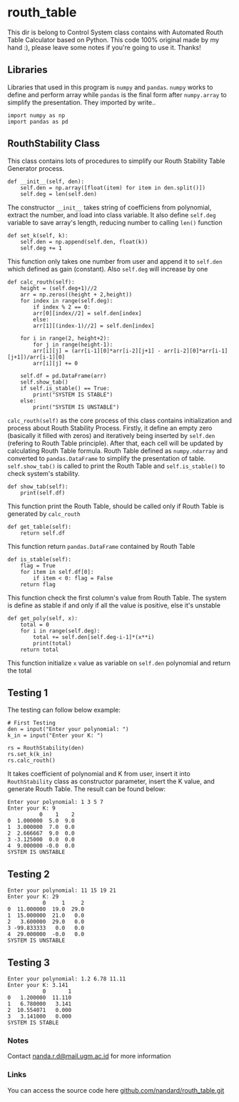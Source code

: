 # routh_table
This dir is belong to Control System class contains with Automated Routh Table Calculator based on Python. This code 100% original made by my hand :), please leave some notes if you're going to use it. Thanks!

## Libraries
Libraries that used in this program is ```numpy``` and ```pandas```. ```numpy``` works to define and perform array while ```pandas``` is the final form after ```numpy.array``` to simplify the presentation. They imported by write..
```
import numpy as np
import pandas as pd
```

## RouthStability Class
This class contains lots of procedures to simplify our Routh Stability Table Generator process. 
```
def __init__(self, den):
    self.den = np.array([float(item) for item in den.split()])
    self.deg = len(self.den)
```
The constructor ```__init__``` takes string of coefficiens from polynomial, extract the number, and load into class variable. It also define ```self.deg``` variable to save array's length, reducing number to calling ```len()``` function

```
def set_k(self, k):
    self.den = np.append(self.den, float(k))
    self.deg += 1
```
This function only takes one number from user and append it to ```self.den``` which defined as gain (constant). Also ```self.deg``` will increase by one

```
def calc_routh(self):
    height = (self.deg+1)//2
    arr = np.zeros((height + 2,height))
    for index in range(self.deg):
        if index % 2 == 0:
        arr[0][index//2] = self.den[index]
        else:
        arr[1][(index-1)//2] = self.den[index]

    for i in range(2, height+2):
        for j in range(height-1):
        arr[i][j] = (arr[i-1][0]*arr[i-2][j+1] - arr[i-2][0]*arr[i-1][j+1])/arr[i-1][0]
        arr[i][j] += 0

    self.df = pd.DataFrame(arr)
    self.show_tab()
    if self.is_stable() == True:
        print("SYSTEM IS STABLE")
    else:
        print("SYSTEM IS UNSTABLE")
```
```calc_routh(self)``` as the core process of this class contains initialization and process about Routh Stability Process. Firstly, it define an empty zero (basically it filled with zeros) and iteratively being inserted by ```self.den``` (refering to Routh Table principle). After that, each cell will be updated by calculating Routh Table formula. Routh Table defined as ```numpy.ndarray``` and converted to ```pandas.DataFrame``` to simplify the presentation of table. ```self.show_tab()``` is called to print the Routh Table and ```self.is_stable()``` to check system's stability.

```
def show_tab(self):
    print(self.df)
```
This function print the Routh Table, should be called only if Routh Table is generated by ```calc_routh```

```
def get_table(self):
    return self.df
```
This function return ```pandas.DataFrame``` contained by Routh Table

```
def is_stable(self):
    flag = True
    for item in self.df[0]:
        if item < 0: flag = False
    return flag
```
This function check the first column's value from Routh Table. The system is define as stable if and only if all the value is positive, else it's unstable

```
def get_poly(self, x):
    total = 0
    for i in range(self.deg):
        total += self.den[self.deg-i-1]*(x**i)
        print(total)
    return total
```
This function initialize ```x``` value as variable on ```self.den``` polynomial and return the total

## Testing 1
The testing can follow below example:
```
# First Testing
den = input("Enter your polynomial: ")
k_in = input("Enter your K: ")

rs = RouthStability(den)
rs.set_k(k_in)
rs.calc_routh()
```
It takes coefficient of polynomial and K from user, insert it into ```RouthStability``` class as constructor parameter, insert the K value, and generate Routh Table. The result can be found below:
```
Enter your polynomial: 1 3 5 7
Enter your K: 9
          0    1    2
0  1.000000  5.0  9.0
1  3.000000  7.0  0.0
2  2.666667  9.0  0.0
3 -3.125000  0.0  0.0
4  9.000000 -0.0  0.0
SYSTEM IS UNSTABLE
```

## Testing 2
```
Enter your polynomial: 11 15 19 21
Enter your K: 29
           0     1     2
0  11.000000  19.0  29.0
1  15.000000  21.0   0.0
2   3.600000  29.0   0.0
3 -99.833333   0.0   0.0
4  29.000000  -0.0   0.0
SYSTEM IS UNSTABLE
```

## Testing 3
```
Enter your polynomial: 1.2 6.78 11.11
Enter your K: 3.141
           0       1
0   1.200000  11.110
1   6.780000   3.141
2  10.554071   0.000
3   3.141000   0.000
SYSTEM IS STABLE
```
### Notes
Contact nanda.r.d@mail.ugm.ac.id for more information
### Links
You can access the source code here
[github.com/nandard/routh_table.git](https://github.com/nandard/routh_table.git)